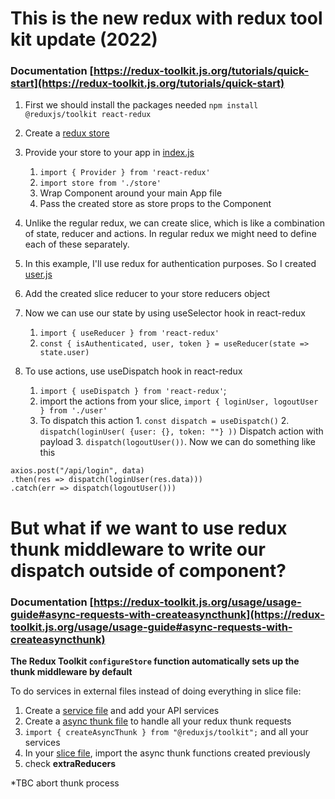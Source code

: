 # This is the new redux with redux tool kit update (2022)

### Documentation [https://redux-toolkit.js.org/tutorials/quick-start](https://redux-toolkit.js.org/tutorials/quick-start)

1. First we should install the packages needed
   `npm install @reduxjs/toolkit react-redux`

2. Create a [redux store](store.js)
3. Provide your store to your app in [index.js](./index.js)
   1. `import { Provider } from 'react-redux'`
   2. `import store from './store'`
   3. Wrap <Provider> Component around your main App file
   4. Pass the created store as store props to the <Provider/> Component
4. Unlike the regular redux, we can create slice, which is like a combination of state, reducer and actions. In regular redux we might need to define each of these separately.
5. In this example, I'll use redux for authentication purposes. So I created [user.js](./user.js)
6. Add the created slice reducer to your store reducers object
7. Now we can use our state by using useSelector hook in react-redux
   1. `import { useReducer } from 'react-redux'`
   2. `const { isAuthenticated, user, token } = useReducer(state => state.user)`
8. To use actions, use useDispatch hook in react-redux
   1. `import { useDispatch } from 'react-redux'`;
   2. import the actions from your slice, `import { loginUser, logoutUser } from './user'`
   3. To dispatch this action 1. `const dispatch = useDispatch()` 2. `dispatch(loginUser( {user: {}, token: ""} ))` Dispatch action with payload 3. `dispatch(logoutUser())`.
      Now we can do something like this

```
axios.post("/api/login", data)
.then(res => dispatch(loginUser(res.data)))
.catch(err => dispatch(logoutUser()))
```

# But what if we want to use redux thunk middleware to write our dispatch outside of component?

### Documentation [https://redux-toolkit.js.org/usage/usage-guide#async-requests-with-createasyncthunk](https://redux-toolkit.js.org/usage/usage-guide#async-requests-with-createasyncthunk)

**The Redux Toolkit `configureStore` function automatically sets up the thunk middleware by default**

To do services in external files instead of doing everything in slice file:

1. Create a [service file](services.js) and add your API services
2. Create a [async thunk file](./asyncThunk.js) to handle all your redux thunk requests
3. `import { createAsyncThunk } from "@reduxjs/toolkit";` and all your services
4. In your [slice file](./data.js), import the async thunk functions created previously
5. check **extraReducers**

\*TBC abort thunk process
